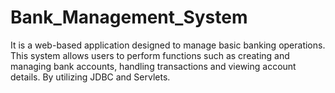 # Bank_Management_System
It is a web-based application designed to manage basic banking operations. This system allows users to perform functions such as creating and managing bank accounts, handling transactions and viewing account details. By utilizing JDBC and Servlets.
